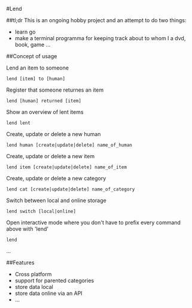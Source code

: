 #Lend

##tl;dr
This is an ongoing hobby project and an attempt to do two things:

- learn go
- make a terminal programma for keeping track about to whom I a dvd, book, game ...

##Concept of usage

Lend an item to someone

```
lend [item] to [human]

```
Register that someone returnes an item

```
lend [human] returned [item]

```
Show an overview of lent items

```
lend lent

```

Create, update or delete a new human

```
lend human [create|update|delete] name_of_human

```

Create, update or delete a new item

```
lend item [create|update|delete] name_of_item

```

Create, update or delete a new category

```
lend cat [create|update|delete] name_of_category

```
Switch between local and online storage

```
lend switch [local|online]

```
Open interactive mode where you don't have to prefix every command above with 'lend'

```
lend

```

...

##Features
- Cross platform
- support for parented categories
- store data local
- store data online via an API
- ...